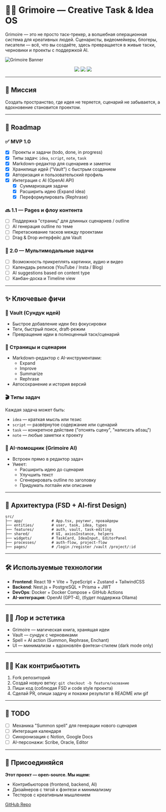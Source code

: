 # 🧙‍♂️ Grimoire — Creative Task & Idea OS

Grimoire — это не просто таск-трекер, а волшебная операционная система для креативных людей. Сценаристы, видеомейкеры, блогеры, писатели — всё, что вы создаёте, здесь превращается в живые таски, черновики и проекты с поддержкой AI.

![Grimoire Banner](./public/cover.png)

<p align="center">
  <img src="https://img.shields.io/github/license/gftx/grimoire?style=for-the-badge" />
  <img src="https://img.shields.io/github/issues/gftx/grimoire?style=for-the-badge" />
  <img src="https://img.shields.io/github/stars/gftx/grimoire?style=for-the-badge" />
</p>

---

## 🚀 Миссия
Создать пространство, где идея не теряется, сценарий не забывается, а вдохновение становится проектом.

---

## 🧭 Roadmap

### ✅ MVP 1.0
- [x] Проекты и задачи (todo, done, in progress)
- [x] Типы задач: `idea`, `script`, `note`, `task`
- [x] Markdown-редактор для сценариев и заметок
- [x] Хранилище идей ("Vault") с быстрым созданием
- [x] Авторизация и пользовательский профиль
- [x] Интеграция с AI (OpenAI API)
  - [x] Суммаризация задачи
  - [x] Расширить идею (Expand idea)
  - [x] Переформулировать (Rephrase)

### 🔜 1.1 — Pages и флоу контента
- [ ] Поддержка "страниц" для длинных сценариев / outline
- [ ] AI генерация outline по теме
- [ ] Перетаскивание тасков между проектами
- [ ] Drag & Drop интерфейс для Vault

### 🔮 2.0 — Мультимодальные задачи
- [ ] Возможность прикреплять картинки, аудио и видео
- [ ] Календарь релизов (YouTube / Insta / Blog)
- [ ] AI suggestions based on content type
- [ ] Канбан-доска и Timeline view

---

## ✨ Ключевые фичи

### 🧠 Vault (Сундук идей)
- Быстрое добавление идеи без фокусировки
- Теги, быстрый поиск, draft-режим
- Превращение идеи в полноценный таск/сценарий

### 📄 Страницы и сценарии
- Markdown-редактор с AI-инструментами:
  - Expand
  - Improve
  - Summarize
  - Rephrase
- Автосохранение и история версий

### 🎬 Типы задач
Каждая задача может быть:
- `idea` — краткая мысль или тезис
- `script` — развёрнутое содержание или сценарий
- `task` — конкретное действие ("отснять сцену", "написать абзац")
- `note` — любые заметки к проекту

### 🤖 AI-помощник (Grimoire AI)
- Встроен прямо в редактор задач
- Умеет:
  - Расширить идею до сценария
  - Улучшить текст
  - Сгенерировать outline по заголовку
  - Придумать логлайн или описание

---

## 🧱 Архитектура (FSD + AI-first Design)

```
src/
├── app/             # App.tsx, роутинг, провайдеры
├── entities/        # user, task, idea, types
├── features/        # auth, vault, task-editing
├── shared/          # UI, axiosInstance, helpers
├── widgets/         # TaskCard, IdeaInput, EditorPanel
├── processes/       # auth-flow, project-flow
├── pages/           # /login /register /vault /project/:id
```

---

## 🛠️ Используемые технологии
- **Frontend**: React 19 + Vite + TypeScript + Zustand + TailwindCSS
- **Backend**: Nest.js + PostgreSQL + Prisma + JWT
- **DevOps**: Docker + Docker Compose + GitHub Actions
- **AI-интеграция**: OpenAI (GPT-4), (будет поддержка Ollama)

---

## 🧙‍♀️ Лор и эстетика
- Grimoire — магическая книга, хранящая идеи
- Vault — сундук с черновиками
- Spell = AI action (Summon, Rephrase, Enchant)
- UI — минимализм + вдохновлён фэнтези-стилем (dark mode only)

---

## 🧑‍💻 Как контрибьютить

1. Fork репозиторий
2. Создай новую ветку: `git checkout -b feature/название`
3. Пиши код (соблюдая FSD и code style проекта)
4. Сделай PR, опиши задачу и покажи результат в README или gif

---

## 📍 TODO
- [ ] Механика "Summon spell" для генерации нового сценария
- [ ] Интеграция календаря
- [ ] Синхронизация с Notion, Google Docs
- [ ] AI-персонажи: Scribe, Oracle, Editor

---

## 💌 Присоединяйся
**Этот проект — open-source. Мы ищем:**
- Контрибьюторов (frontend, backend, AI)
- Дизайнеров с тягой к фэнтези и минимализму
- Тестеров с креативным мышлением

[GitHub Repo](https://github.com/gftx/grimoire)
